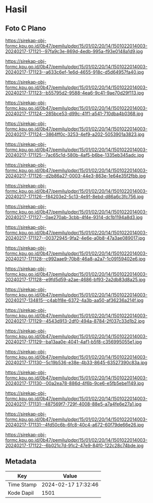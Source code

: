 # Hasil

## Foto C Plano

https://sirekap-obj-formc.kpu.go.id/0b47/pemilu/pdpr/15/01/02/20/14/1501022014003-20240217-171121--97fa9c3e-869d-4edb-995a-f93e0148a1d9.jpg

https://sirekap-obj-formc.kpu.go.id/0b47/pemilu/pdpr/15/01/02/20/14/1501022014003-20240217-171123--a633c6ef-1e6d-4655-918c-d5d64957fa40.jpg

https://sirekap-obj-formc.kpu.go.id/0b47/pemilu/pdpr/15/01/02/20/14/1501022014003-20240217-171123--b55795d2-9588-4ea6-9c41-9ae70d29f113.jpg

https://sirekap-obj-formc.kpu.go.id/0b47/pemilu/pdpr/15/01/02/20/14/1501022014003-20240217-171124--285bce53-d99c-41f1-a541-710dba4b0368.jpg

https://sirekap-obj-formc.kpu.go.id/0b47/pemilu/pdpr/15/01/02/20/14/1501022014003-20240217-171124--3864ff0c-3253-4ef9-a202-5053901a3823.jpg

https://sirekap-obj-formc.kpu.go.id/0b47/pemilu/pdpr/15/01/02/20/14/1501022014003-20240217-171125--7ac65c1d-580b-4af5-b6be-1335eb345adc.jpg

https://sirekap-obj-formc.kpu.go.id/0b47/pemilu/pdpr/15/01/02/20/14/1501022014003-20240217-171126--d2b86a27-0003-44e3-863e-1e64e35f2fbb.jpg

https://sirekap-obj-formc.kpu.go.id/0b47/pemilu/pdpr/15/01/02/20/14/1501022014003-20240217-171126--f84203e2-5c13-4e91-8ebd-d86a6c3fc756.jpg

https://sirekap-obj-formc.kpu.go.id/0b47/pemilu/pdpr/15/01/02/20/14/1501022014003-20240217-171127--0ae270ab-3cbb-4f4e-9314-dc1b1194a8d3.jpg

https://sirekap-obj-formc.kpu.go.id/0b47/pemilu/pdpr/15/01/02/20/14/1501022014003-20240217-171127--00372945-9fa2-4e6e-a0b8-47a3ae089017.jpg

https://sirekap-obj-formc.kpu.go.id/0b47/pemilu/pdpr/15/01/02/20/14/1501022014003-20240217-171128--c992aae9-70b8-46a8-a2a7-1c09159402e6.jpg

https://sirekap-obj-formc.kpu.go.id/0b47/pemilu/pdpr/15/01/02/20/14/1501022014003-20240217-171128--e9fd5d59-a2ae-4686-bf93-2a2db83d8a25.jpg

https://sirekap-obj-formc.kpu.go.id/0b47/pemilu/pdpr/15/01/02/20/14/1501022014003-20240217-134815--c4ab1f8e-6372-4a3b-aa50-af36236a214f.jpg

https://sirekap-obj-formc.kpu.go.id/0b47/pemilu/pdpr/15/01/02/20/14/1501022014003-20240217-171129--4543d913-2df0-494a-8784-2f037c33d1b2.jpg

https://sirekap-obj-formc.kpu.go.id/0b47/pemilu/pdpr/15/01/02/20/14/1501022014003-20240217-171129--ba13aa0e-4041-4af1-b5f8-c356995055e1.jpg

https://sirekap-obj-formc.kpu.go.id/0b47/pemilu/pdpr/15/01/02/20/14/1501022014003-20240217-171130--5c19b536-e38e-4b33-8645-63527390c83a.jpg

https://sirekap-obj-formc.kpu.go.id/0b47/pemilu/pdpr/15/01/02/20/14/1501022014003-20240217-171130--00a2ea78-886d-4f6b-9ce6-e5fb5ebe1149.jpg

https://sirekap-obj-formc.kpu.go.id/0b47/pemilu/pdpr/15/01/02/20/14/1501022014003-20240217-171131--487569f7-729f-4008-88e5-a7a4fe6e27a1.jpg

https://sirekap-obj-formc.kpu.go.id/0b47/pemilu/pdpr/15/01/02/20/14/1501022014003-20240217-171131--4fd50c6b-6fc8-40c4-a672-60f79de66e26.jpg

https://sirekap-obj-formc.kpu.go.id/0b47/pemilu/pdpr/15/01/02/20/14/1501022014003-20240217-171122--6b021c7d-91c2-47e9-84f0-122c28c74bde.jpg


## Metadata

| Key        | Value               |
| ---------- | ------------------- |
| Time Stamp | 2024-02-17 17:32:46 |
| Kode Dapil | 1501                |



